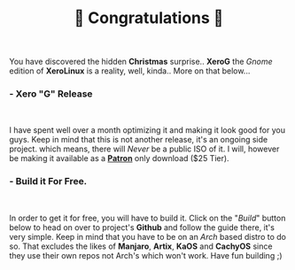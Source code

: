 # <center>🎉 Congratulations 🎉</center><br />

You have discovered the hidden **Christmas** surprise.. **XeroG** the *Gnome* edition of **XeroLinux** is a reality, well, kinda.. More on that below...
<br />

### - Xero "G" Release
<br />

I have spent well over a month optimizing it and making it look good for you guys. Keep in mind that this is not another release, it's an ongoing side project. which means, there will *Never* be a public ISO of it. I will, however be making it available as a [**Patron**](https://patreon.com/XeroLinux) only download ($25 Tier).<br />

### - Build it For Free.
<br />

In order to get it for free, you will have to build it. Click on the "*Build*" button below to head on over to project's **Github** and follow the guide there, it's very simple. Keep in mind that you have to be on an *Arch* based distro to do so. That excludes the likes of **Manjaro**, **Artix**, **KaOS** and **CachyOS** since they use their own repos not Arch's which won't work. Have fun building ;)<br />
